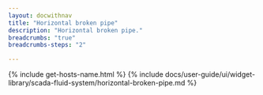 ```yaml
---
layout: docwithnav
title: "Horizontal broken pipe"
description: "Horizontal broken pipe."
breadcrumbs: "true"
breadcrumbs-steps: "2"

---
```

{% include get-hosts-name.html %}
{% include docs/user-guide/ui/widget-library/scada-fluid-system/horizontal-broken-pipe.md %}
